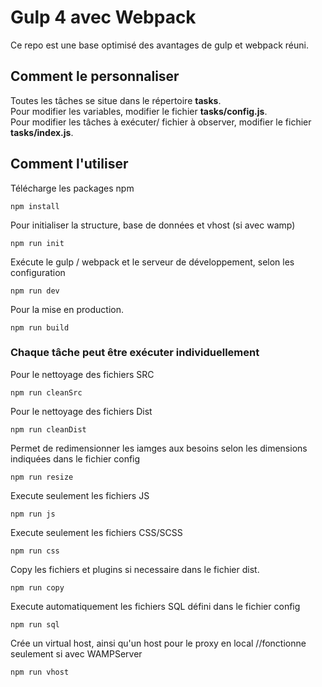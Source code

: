 # Gulp 4 avec Webpack
Ce repo est une base optimisé des avantages de gulp et webpack réuni.

## Comment le personnaliser
Toutes les tâches se situe dans le répertoire **tasks**.<br>
Pour modifier les variables, modifier le fichier **tasks/config.js**.<br>
Pour modifier les tâches à exécuter/ fichier à observer, modifier le fichier **tasks/index.js**.<br>



## Comment l'utiliser

Télécharge les packages npm
```
npm install
```

Pour initialiser la structure, base de données et vhost (si avec wamp)
```
npm run init
```

Exécute le gulp / webpack et le serveur de développement, selon les configuration
```
npm run dev
```

Pour la mise en production.
```
npm run build
```

### Chaque tâche peut être exécuter individuellement
Pour le nettoyage des fichiers SRC
```
npm run cleanSrc
```

Pour le nettoyage des fichiers Dist
```
npm run cleanDist
```

Permet de redimensionner les iamges aux besoins selon les dimensions indiquées dans le fichier config
```
npm run resize
```

Execute seulement les fichiers JS
```
npm run js
```

Execute seulement les fichiers CSS/SCSS
```
npm run css
```


Copy les fichiers et plugins si necessaire dans le fichier dist.
```
npm run copy
```

Execute automatiquement les fichiers SQL défini dans le fichier config
```
npm run sql
```

Crée un virtual host, ainsi qu'un host pour le proxy en local //fonctionne seulement si avec WAMPServer
```
npm run vhost
```

<!--
## Test HMR
Une future version sera utiliser avec le **Hot Module Reloading**, il faudra faire switch to the `hmr` branch and run `npm install` again.

Demo is set up with **Vue**. To see it in action run `npm run dev`, open the given localhost address and change the message in `site/js/App.vue`.
The new message will be hot reloaded - no whole window refresh.
-->

